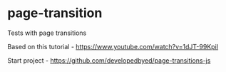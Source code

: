 # page-transition
Tests with page transitions

Based on this tutorial - https://www.youtube.com/watch?v=1dJT-99KpiI

Start project - https://github.com/developedbyed/page-transitions-js